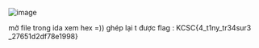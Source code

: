 ![image](https://user-images.githubusercontent.com/87138860/213169533-9d5363d5-6f49-4833-a0ae-ae387b00666b.png)


mở file trong ida xem hex =))
ghép lại t được flag : KCSC{4_t1ny_tr34sur3 _27651d2df78e1998}

